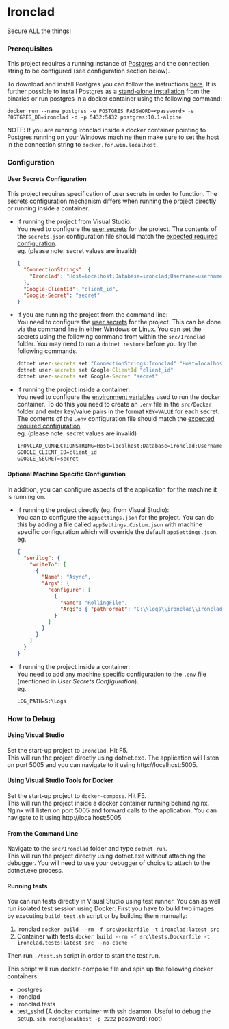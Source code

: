 # Ironclad #

Secure ALL the things!

### Prerequisites

This project requires a running instance of [Postgres](https://www.postgresql.org/) and the connection string to be configured (see configuration section below).  

To download and install Postgres you can follow the instructions [here](https://www.postgresql.org/download/).
It is further possible to install Postgres as a [stand-alone installation](http://www.postgresonline.com/journal/archives/172-Starting-PostgreSQL-in-windows-without-install.html) from the binaries or run postgres in a docker container using the following command:
```
docker run --name postgres -e POSTGRES_PASSWORD=<password> -e POSTGRES_DB=ironclad -d -p 5432:5432 postgres:10.1-alpine
```
NOTE: If you are running Ironclad inside a docker container pointing to Postgres running on your Windows machine then make sure to set the host in the connection string to ```docker.for.win.localhost```.

### Configuration

#### User Secrets Configuration

This project requires specification of user secrets in order to function. The secrets configuration mechanism differs when running the project directly or running inside a container.

- If running the project from Visual Studio:  
You need to configure the [user secrets](https://blogs.msdn.microsoft.com/mihansen/2017/09/10/managing-secrets-in-net-core-2-0-apps/) for the project.
The contents of the `secrets.json` configuration file should match the [expected required configuration](src/Ironclad/Extensions/ConfigurationExtensions.cs?fileviewer=file-view-default#ConfigurationExtensions.cs-21).  
eg. (please note: secret values are invalid)

    ```json
    {
      "ConnectionStrings": {
        "Ironclad": "Host=localhost;Database=ironclad;Username=username;Password=password;"
      },
      "Google-ClientId": "client_id",
      "Google-Secret": "secret"
    }
    ```

- If you are running the project from the command line:  
You need to configure the [user secrets](https://blogs.msdn.microsoft.com/mihansen/2017/09/10/managing-secrets-in-net-core-2-0-apps/) for the project. This can be done via the command line in either Windows or Linux. You can set the secrets using the following command from within the ```src/Ironclad``` folder. You may need to run a ```dotnet restore``` before you try the following commands.

    ```cmd
    dotnet user-secrets set "ConnectionStrings:Ironclad" "Host=localhost;Database=ironclad;Username=username;Password=password;"
    dotnet user-secrets set Google-ClientId "client_id"
    dotnet user-secrets set Google-Secret "secret"
    ```


- If running the project inside a container:  
You need to configure the [environment variables](https://docs.docker.com/compose/environment-variables/#the-env_file-configuration-option) used to run the docker container.
To do this you need to create an `.env` file in the `src/Docker` folder and enter key/value pairs in the format `KEY=VALUE` for each secret.
The contents of the `.env` configuration file should match the [expected required configuration](src/Ironclad/Extensions/ConfigurationExtensions.cs?fileviewer=file-view-default#ConfigurationExtensions.cs-21).  
eg.  (please note: secret values are invalid)

    ```cmd
    IRONCLAD_CONNECTIONSTRING=Host=localhost;Database=ironclad;Username=username;Password=password;
    GOOGLE_CLIENT_ID=client_id
    GOOGLE_SECRET=secret
    ```

#### Optional Machine Specific Configuration

In addition, you can configure aspects of the application for the machine it is running on.

- If running the project directly (eg. from Visual Studio):  
You can to configure the ```appSettings.json``` for the project. You can do this by adding a file called ```appSettings.Custom.json``` with machine specific configuration which will override the default ```appSettings.json```.
eg.
    ```json
    {
      "serilog": {
        "writeTo": [
          {
            "Name": "Async",
            "Args": {
              "configure": [
                {
                  "Name": "RollingFile",
                  "Args": { "pathFormat": "C:\\logs\\ironclad\\ironclad-developer-{Date}.log" }
                }
              ]
            }
          }
        ]
      }
    }
    ```

- If running the project inside a container:  
You need to add any machine specific configuration to the `.env` file (mentioned in _User Secrets Configuration_).  
eg.
    ```cmd
    LOG_PATH=S:\Logs
    ```

### How to Debug

#### Using Visual Studio

Set the start-up project to ```Ironclad```. Hit F5.  
This will run the project directly using dotnet.exe. The application will listen on port 5005 and you can navigate to it using http://localhost:5005.

#### Using Visual Studio Tools for Docker

Set the start-up project to ```docker-compose```. Hit F5.  
This will run the project inside a docker container running behind nginx. Nginx will listen on port 5005 and forward calls to the application. You can navigate to it using http://localhost:5005.

#### From the Command Line

Navigate to the ```src/Ironclad``` folder and type ```dotnet run```.  
This will run the project directly using dotnet.exe without attaching the debugger. You will need to use your debugger of choice to attach to the dotnet.exe process.

#### Running tests
You can run tests directly in Visual Studio using test runner. You can as well run isolated test session using Docker.
First you have to build two images by executing ```build_test.sh``` script or by building them manually:
1) Ironclad ```docker build --rm -f src\Dockerfile -t ironclad:latest src```
2) Container with tests ```docker build --rm -f src\tests.Dockerfile -t ironclad.tests:latest src --no-cache```

Then run ```./test.sh``` script in order to start the test run.

This script will run docker-compose file and spin up the following docker containers:
- postgres
- ironclad
- ironclad.tests
- test_sshd (A docker container with ssh deamon. Useful to debug the setup. ```ssh root@localhost -p 2222``` password: root)
